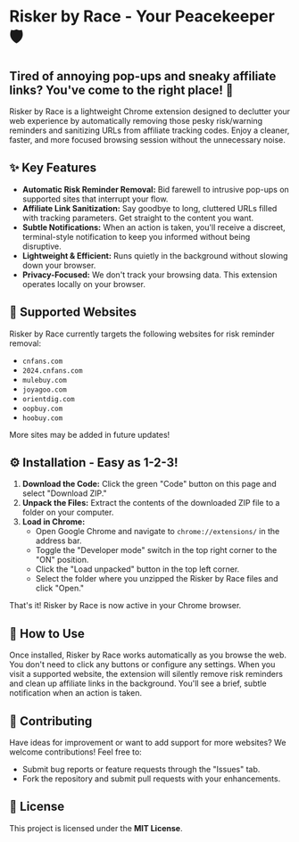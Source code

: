 # Risker by Race - Your Peacekeeper 🛡️

## Tired of annoying pop-ups and sneaky affiliate links? You've come to the right place! 👋

Risker by Race is a lightweight Chrome extension designed to declutter your web experience by automatically removing those pesky risk/warning reminders and sanitizing URLs from affiliate tracking codes. Enjoy a cleaner, faster, and more focused browsing session without the unnecessary noise.

## ✨ Key Features

* **Automatic Risk Reminder Removal:** Bid farewell to intrusive pop-ups on supported sites that interrupt your flow.
* **Affiliate Link Sanitization:** Say goodbye to long, cluttered URLs filled with tracking parameters. Get straight to the content you want.
* **Subtle Notifications:** When an action is taken, you'll receive a discreet, terminal-style notification to keep you informed without being disruptive.
* **Lightweight & Efficient:** Runs quietly in the background without slowing down your browser.
* **Privacy-Focused:** We don't track your browsing data. This extension operates locally on your browser.

## 🎯 Supported Websites

Risker by Race currently targets the following websites for risk reminder removal:

* `cnfans.com`
* `2024.cnfans.com`
* `mulebuy.com`
* `joyagoo.com`
* `orientdig.com`
* `oopbuy.com`
* `hoobuy.com`

More sites may be added in future updates!

## ⚙️ Installation - Easy as 1-2-3!

1.  **Download the Code:** Click the green "Code" button on this page and select "Download ZIP."
2.  **Unpack the Files:** Extract the contents of the downloaded ZIP file to a folder on your computer.
3.  **Load in Chrome:**
    * Open Google Chrome and navigate to `chrome://extensions/` in the address bar.
    * Toggle the "Developer mode" switch in the top right corner to the "ON" position.
    * Click the "Load unpacked" button in the top left corner.
    * Select the folder where you unzipped the Risker by Race files and click "Open."

That's it! Risker by Race is now active in your Chrome browser.

## 🚀 How to Use

Once installed, Risker by Race works automatically as you browse the web. You don't need to click any buttons or configure any settings. When you visit a supported website, the extension will silently remove risk reminders and clean up affiliate links in the background. You'll see a brief, subtle notification when an action is taken.

## 🤝 Contributing

Have ideas for improvement or want to add support for more websites? We welcome contributions! Feel free to:

* Submit bug reports or feature requests through the "Issues" tab.
* Fork the repository and submit pull requests with your enhancements.

## 📜 License

This project is licensed under the **MIT License**.
